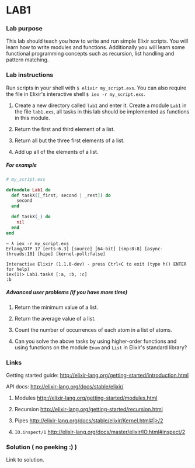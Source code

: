 # LAB1

### Lab purpose

This lab should teach you how to write and run simple Elixir scripts. You will
learn how to write modules and functions. Additionally you will learn some
functional programming concepts such as recursion, list handling and pattern
matching.


### Lab instructions

Run scripts in your shell with `$ elixir my_script.exs`. You can also require
the file in Elixir's interactive shell `$ iex -r my_script.exs`.

  1. Create a new directory called `lab1` and enter it. Create a module `Lab1` in the file `lab1.exs`, all tasks in this lab
     should be implemented as functions in this module.

  2. Return the first and third element of a list.

  3. Return all but the three first elements of a list.

  4. Add up all of the elements of a list.

##### For example

```elixir
# my_script.exs

defmodule Lab1 do
  def taskX([_first, second | _rest]) do
    second
  end

  def taskX(_) do
    nil
  end
end
```

```
~ λ iex -r my_script.exs
Erlang/OTP 17 [erts-6.3] [source] [64-bit] [smp:8:8] [async-threads:10] [hipe] [kernel-poll:false]

Interactive Elixir (1.1.0-dev) - press Ctrl+C to exit (type h() ENTER for help)
iex(1)> Lab1.taskX [:a, :b, :c]
:b
```


##### Advanced user problems (if you have more time)

  1. Return the minimum value of a list.

  2. Return the average value of a list.

  3. Count the number of occurrences of each atom in a list of atoms.

  4. Can you solve the above tasks by using higher-order functions and using
     functions on the module `Enum` and `List` in Elixir's standard library?


### Links

Getting started guide: http://elixir-lang.org/getting-started/introduction.html

API docs: http://elixir-lang.org/docs/stable/elixir/

  1. Modules http://elixir-lang.org/getting-started/modules.html

  2. Recursion http://elixir-lang.org/getting-started/recursion.html

  3. Pipes http://elixir-lang.org/docs/stable/elixir/Kernel.html#|>/2

  4. `IO.inspect/1` http://elixir-lang.org/docs/master/elixir/IO.html#inspect/2


### Solution ( no peeking :) )

Link to solution.
